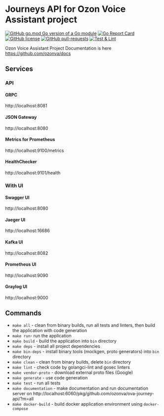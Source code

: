 # Journeys API for Ozon Voice Assistant project
[![GitHub go.mod Go version of a Go module](https://img.shields.io/github/go-mod/go-version/ozonva/ova-journey-api.svg)](https://github.com/ozonva/ova-journey-api)
[![Go Report Card](https://goreportcard.com/badge/github.com/ozonva/ova-journey-api)](https://goreportcard.com/report/github.com/ozonva/ova-journey-api)
[![GitHub license](https://img.shields.io/github/license/ozonva/ova-journey-api.svg)](https://github.com/ozonva/ova-journey-api/LICENSE)
[![GitHub pull-requests](https://img.shields.io/github/issues-pr/ozonva/ova-journey-api.svg)](https://github.com/ozonva/ova-journey-api.svg/pull/)
[![Test & Lint](https://github.com/ozonva/ova-journey-api/actions/workflows/test_and_lint.yml/badge.svg?branch=main)](https://github.com/ozonva/ova-journey-api/actions/workflows/test_and_lint.yml)

Ozon Voice Assistant Project Documentation is here https://github.com/ozonva/docs

## Services
### API
#### GRPC
http://localhost:8081
#### JSON Gateway
http://localhost:8080
#### Metrics for Prometheus
http://localhost:9100/metrics
#### HealthChecker
http://localhost:9101/health

### With UI
#### Swagger UI 
http://localhost:8080
#### Jaeger UI
http://localhost:16686
#### Kafka UI
http://localhost:8082
#### Prometheus UI
http://localhost:9090
#### Graylog UI
http://localhost:9000

## Commands
+ ```make all``` - clean from binary builds, run all tests and linters, then build the application with code generation
+ ```make run```- run the application
+ ```make build``` - build the application into `bin` directory
+ ```make deps``` - install all project dependencies
+ ```make bin-deps``` - install binary tools (mockgen, proto generators) into `bin` directory
+ ```make clean``` - clean from binary builds, delete `bin` directory
+ ```make lint``` - check code by golangci-lint and gosec linters
+ ```make vendor-proto``` - download external proto files (Google)
+ ```make generate``` - use code generation 
+ ```make test``` - run all tests
+ ```make documentation``` - make documentation and run documentation server on http://localhost:6060/pkg/github.com/ozonva/ova-journey-api/?m=all
+ ```make docker-build``` - build docker application environment using `docker-compose`


